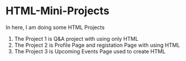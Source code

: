# HTML-Mini-Projects
In here, I am doing some HTML Projects

01) The Project 1 is Q&A project with using only HTML 
02) The Project 2 is Profile Page and registation Page with using HTML
03) The Project 3 is Upcoming Events Page used to create HTML
